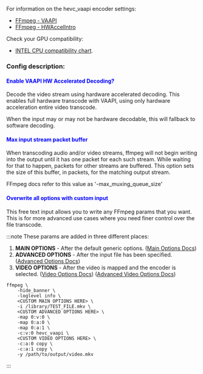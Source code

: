 For information on the hevc_vaapi encoder settings:

- [FFmpeg - VAAPI](https://trac.ffmpeg.org/wiki/Hardware/VAAPI)
- [FFmpeg - HWAccelIntro](https://trac.ffmpeg.org/wiki/HWAccelIntro#VAAPI)

Check your GPU compatibility:

- [INTEL CPU compatibility chart](https://en.wikipedia.org/wiki/Intel_Quick_Sync_Video#Hardware_decoding_and_encoding).

### Config description:

#### <span style="color:blue">Enable VAAPI HW Accelerated Decoding?</span>
Decode the video stream using hardware accelerated decoding. 
This enables full hardware transcode with VAAPI, using only hardware acceleration entire video transcode.

When the input may or may not be hardware decodable, this will fallback to software decoding.

#### <span style="color:blue">Max input stream packet buffer</span>
When transcoding audio and/or video streams, ffmpeg will not begin writing into the output until it has one packet for each such stream. 
While waiting for that to happen, packets for other streams are buffered. 
This option sets the size of this buffer, in packets, for the matching output stream.

FFmpeg docs refer to this value as '-max_muxing_queue_size'


#### <span style="color:blue">Overwrite all options with custom input</span>
This free text input allows you to write any FFmpeg params that you want. 
This is for more advanced use cases where you need finer control over the file transcode.

:::note
These params are added in three different places:
1. **MAIN OPTIONS** - After the default generic options.
   ([Main Options Docs](https://ffmpeg.org/ffmpeg.html#Main-options))
1. **ADVANCED OPTIONS** - After the input file has been specified.
   ([Advanced Options Docs](https://ffmpeg.org/ffmpeg.html#Advanced-options))
1. **VIDEO OPTIONS** - After the video is mapped and the encoder is selected.
   ([Video Options Docs](https://ffmpeg.org/ffmpeg.html#Video-Options))
   ([Advanced Video Options Docs](https://ffmpeg.org/ffmpeg.html#Advanced-Video-options))

```
ffmpeg \
    -hide_banner \
    -loglevel info \
    <CUSTOM MAIN OPTIONS HERE> \
    -i /library/TEST_FILE.mkv \
    <CUSTOM ADVANCED OPTIONS HERE> \
    -map 0:v:0 \
    -map 0:a:0 \
    -map 0:a:1 \
    -c:v:0 hevc_vaapi \
    <CUSTOM VIDEO OPTIONS HERE> \
    -c:a:0 copy \
    -c:a:1 copy \
    -y /path/to/output/video.mkv 
```
:::

